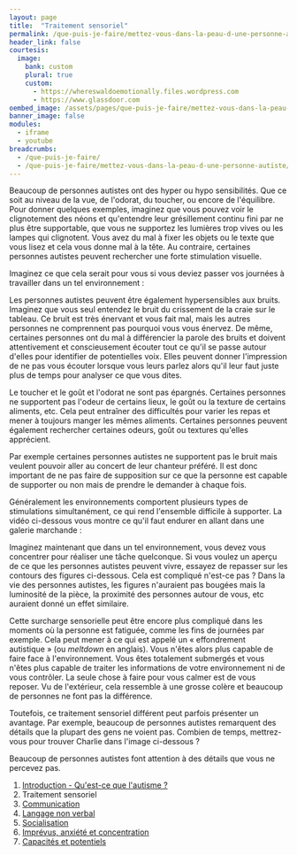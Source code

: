```yaml
---
layout: page
title:  "Traitement sensoriel"
permalink: /que-puis-je-faire/mettez-vous-dans-la-peau-d-une-personne-autiste/traitement-sensoriel
header_link: false
courtesis:
  image:
    bank: custom
    plural: true
    custom:
      - https://whereswaldoemotionally.files.wordpress.com
      - https://www.glassdoor.com
oembed_image: /assets/pages/que-puis-je-faire/mettez-vous-dans-la-peau-d-une-personne-autiste/opengraph.jpg
banner_image: false
modules:
  - iframe
  - youtube
breadcrumbs:
  - /que-puis-je-faire/
  - /que-puis-je-faire/mettez-vous-dans-la-peau-d-une-personne-autiste/
---
```



Beaucoup de personnes autistes ont des hyper ou hypo sensibilités. Que ce soit au niveau de la vue, de l'odorat, du toucher, ou encore de l'équilibre.
Pour donner quelques exemples, imaginez que vous pouvez voir le clignotement des néons et qu'entendre leur grésillement continu fini par ne plus être supportable,
que vous ne supportez les lumières trop vives ou les lampes qui clignotent. Vous avez du mal à fixer les objets ou le texte que vous lisez
et cela vous donne mal à la tête.
Au contraire, certaines personnes autistes peuvent rechercher une forte stimulation visuelle.

Imaginez ce que cela serait pour vous si vous deviez passer vos journées à travailler dans un tel environnement&nbsp;:

<!-- neon -->
<div class="center">
<amp-iframe layout="intrinsic" width="700" height="451" sandbox="allow-scripts" src="/html/neon.html" scrolling="no">
 <amp-img  layout="intrinsic" width="700" height="451"  src="/html/neon.png" placeholder></amp-img>
</amp-iframe>
</div>

Les personnes autistes peuvent être également hypersensibles aux bruits. Imaginez que vous seul entendez le bruit du crissement de la craie sur le tableau.
Ce bruit est très énervant et vous fait mal, mais les autres personnes ne comprennent pas pourquoi vous vous énervez.
De même, certaines personnes ont du mal à différencier la parole des bruits et doivent attentivement et conscieusement écouter tout ce qu'il se passe autour d'elles pour identifier de potentielles voix.
Elles peuvent donner l'impression de ne pas vous écouter lorsque vous leurs parlez alors qu'il leur faut juste plus de temps pour analyser ce que vous dites.

Le toucher et le goût et l'odorat ne sont pas épargnés.
Certaines personnes ne supportent pas l'odeur de certains lieux, le goût ou la texture de certains aliments, etc.
Cela peut entraîner des difficultés pour varier les repas et mener à toujours manger les mêmes aliments.
Certaines personnes peuvent également rechercher certaines odeurs, goût ou textures qu'elles apprécient.


Par exemple certaines personnes autistes ne supportent pas le bruit mais veulent pouvoir aller au concert de leur chanteur préféré.
Il est donc important de ne pas faire de supposition sur ce que la personne est capable de supporter ou non mais de prendre le demander à chaque fois.


Généralement les environnements comportent plusieurs types de stimulations simultanément, ce qui rend l'ensemble difficile à supporter.
La vidéo ci-dessous vous montre ce qu'il faut endurer en allant dans une galerie marchande&nbsp;:

<amp-youtube class="center" data-videoid="DgDR_gYk_a8" width="480" height="270" data-block-on-consent>
 <amp-img layout="intrinsic" width="480" height="270" src="/assets/youtube.png" placeholder></amp-img>
</amp-youtube>

Imaginez maintenant que dans un tel environnement, vous devez vous concentrer pour réaliser une tâche quelconque.
Si vous voulez un aperçu de ce que les personnes autistes peuvent vivre,
essayez de repasser sur les contours des figures ci-dessous. Cela est compliqué n'est-ce pas&nbsp;?
Dans la vie des personnes autistes, les figures n'auraient pas bougées mais la luminosité de la pièce, la proximité des personnes autour de vous, etc auraient donné un effet similaire.
<!-- enclose -->
<div class="center">
<amp-iframe layout="intrinsic" width="700" height="700" sandbox="allow-scripts" src="/html/enclose.html" scrolling="no">
 <amp-img layout="intrinsic" width="700" height="700" src="/html/enclose.png" placeholder></amp-img>
</amp-iframe>
</div>


Cette surcharge sensorielle peut être encore plus compliqué dans les moments où la personne est fatiguée, comme les fins de journées par exemple.
Cela peut mener à ce qui est appelé un «&nbsp;effondrement autistique&nbsp;» (ou *meltdown* en anglais).
Vous n'êtes alors plus capable de faire face à l'environnement. Vous êtes totalement submergés et vous n'êtes plus capable de traiter les informations de votre environnement
 ni de vous contrôler. La seule chose à faire pour vous calmer est de vous reposer.
Vu de l'extérieur, cela ressemble à une grosse colère et beaucoup de personnes ne font pas la différence.



Toutefois, ce traitement sensoriel différent peut parfois présenter un avantage.
Par exemple, beaucoup de personnes autistes remarquent des détails que la plupart des gens ne voient pas.
Combien de temps, mettrez-vous pour trouver Charlie dans l'image ci-dessous&nbsp;?

<!-- ou est charlie ? -->
<div class="center">
<amp-iframe layout="intrinsic" width="700" height="451" sandbox="allow-scripts" src="/html/waldo.html" scrolling="no">
 <amp-img layout="intrinsic" width="700" height="451" src="/html/waldo.png" placeholder></amp-img>
</amp-iframe>
</div>

Beaucoup de personnes autistes font attention à des détails que vous ne percevez pas. 

<div class="highlight">
<ol>
 <li><a href="/que-puis-je-faire/mettez-vous-dans-la-peau-d-une-personne-autiste/qu-est-ce-que-l-autisme">Introduction - Qu'est-ce que l'autisme&nbsp;?</a></li>
 <li>Traitement sensoriel</li>
 <li><a href="/que-puis-je-faire/mettez-vous-dans-la-peau-d-une-personne-autiste/communication">Communication</a></li>
 <li><a href="/que-puis-je-faire/mettez-vous-dans-la-peau-d-une-personne-autiste/langage-non-verbal">Langage non verbal</a></li>
 <li><a href="/que-puis-je-faire/mettez-vous-dans-la-peau-d-une-personne-autiste/socialisation">Socialisation</a></li>
 <li><a href="/que-puis-je-faire/mettez-vous-dans-la-peau-d-une-personne-autiste/imprevus-anxiete-concentration">Imprévus, anxiété et concentration</a></li>
 <li><a href="/que-puis-je-faire/mettez-vous-dans-la-peau-d-une-personne-autiste/capacites-et-potentiels">Capacités et potentiels</a></li>
</ol>
</div>

